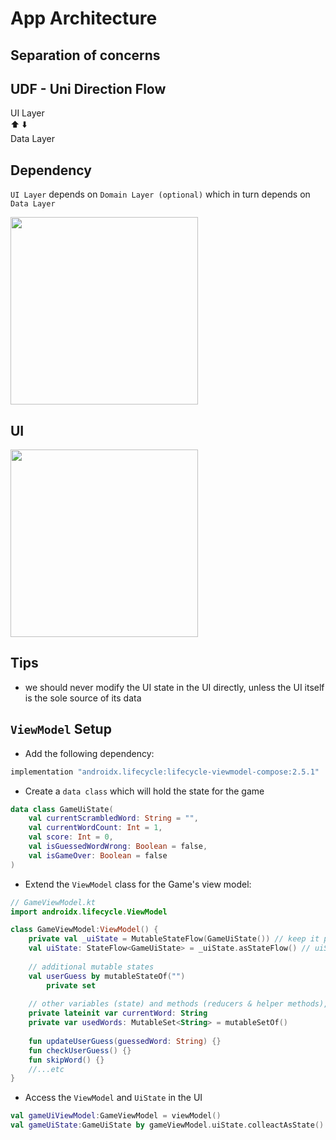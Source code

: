 # App Architecture

## Separation of concerns
## UDF - Uni Direction Flow

UI Layer   
⬆️      ⬇️  
Data Layer  

## Dependency
`UI Layer` depends on `Domain Layer (optional)` which in turn depends on `Data Layer`

<img src="https://developer.android.com/static/codelabs/basic-android-kotlin-compose-viewmodel-and-state/img/df6ce8b662eb792b_1440.png" width="300" />


## UI

<img src="https://developer.android.com/static/codelabs/basic-android-kotlin-compose-viewmodel-and-state/img/ce7ffbb6e5a6bffe_1440.png" width="300" />

## Tips
- we should never modify the UI state in the UI directly, unless the UI itself is the sole source of its data

## `ViewModel` Setup

- Add the following dependency:

```gradle
implementation "androidx.lifecycle:lifecycle-viewmodel-compose:2.5.1"
```

- Create a `data class` which will hold the state for the game

```kt
data class GameUiState(
    val currentScrambledWord: String = "",
    val currentWordCount: Int = 1,
    val score: Int = 0,
    val isGuessedWordWrong: Boolean = false,
    val isGameOver: Boolean = false
)
```

- Extend the `ViewModel` class for the Game's view model:

```kt
// GameViewModel.kt
import androidx.lifecycle.ViewModel

class GameViewModel:ViewModel() {
    private val _uiState = MutableStateFlow(GameUiState()) // keep it private to avoid direct change
    val uiState: StateFlow<GameUiState> = _uiState.asStateFlow() // uiState is to access the values in the UI
    
    // additional mutable states
    val userGuess by mutableStateOf("")
        private set
    
    // other variables (state) and methods (reducers & helper methods), for ex:
    private lateinit var currentWord: String
    private var usedWords: MutableSet<String> = mutableSetOf()
    
    fun updateUserGuess(guessedWord: String) {}
    fun checkUserGuess() {}
    fun skipWord() {}
    //...etc
}
```

- Access the `ViewModel` and `UiState` in the UI

```kt
val gameUiViewModel:GameViewModel = viewModel()
val gameUiState:GameUiState by gameViewModel.uiState.colleactAsState()
```
